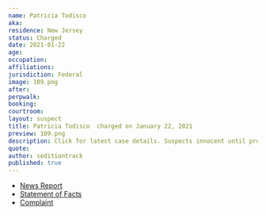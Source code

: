 ```yaml
---
name: Patricia Todisco
aka:
residence: New Jersey
status: Charged
date: 2021-01-22
age:
occupation:
affiliations:
jurisdiction: Federal
image: 109.png
after:
perpwalk:
booking:
courtroom:
layout: suspect
title: Patricia Todisco  charged on January 22, 2021
preview: 109.png
description: Click for latest case details. Suspects innocent until proven guilty.
quote:
author: seditiontrack
published: true
---
```


- [News Report](https://philadelphia.cbslocal.com/2021/01/22/marissa-suarez-us-capitol-riots-five-arrests-new-jersey-marissa-suarez-correctional-police-officer/)
- [Statement of Facts](https://www.justice.gov/opa/page/file/1359596/download)
- [Complaint](https://www.justice.gov/opa/page/file/1359596/download)
